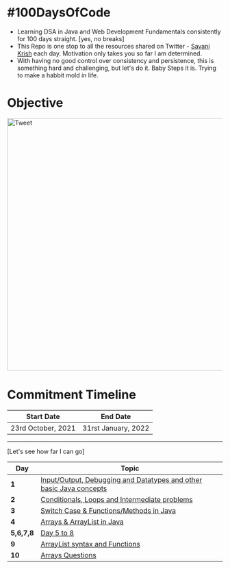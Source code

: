# #100DaysOfCode

- Learning DSA in Java and Web Development Fundamentals consistently for 100 days straight. [yes, no breaks]
- This Repo is one stop to all the resources shared on Twitter - [Savani Krish](https://twitter.com/savani_krrish) each day. Motivation only takes you so far I am determined.
- With having no good control over consistency and persistence, this is something hard and challenging, but let's do it. Baby Steps it is. Trying to make a habbit mold in life.

# Objective

<img width="590" alt="Tweet" src="https://user-images.githubusercontent.com/74283604/135795369-646ea920-ec9a-48cb-ab3c-94e68fdf7359.png">


# Commitment Timeline 


| Start Date  | End Date    |
| ----------- | ----------- |
| 23rd October, 2021 | 31rst January, 2022 |

---
[Let's see how far I can go]

Day | Topic
--- | ---
**1** |  [Input/Output, Debugging and Datatypes and other basic Java concepts](/Days/Day1.md)
**2** |  [Conditionals, Loops and Intermediate problems](/Days/Day2.md)
**3** |  [Switch Case & Functions/Methods in Java](/Days/Day3.md)
**4** |  [Arrays & ArrayList in Java](/Days/Day4.md)
**5,6,7,8** |  [Day 5 to 8](/Days/Day5to8.md)
**9** |  [ArrayList syntax and Functions](/Days/Day9.md)
**10** |  [Arrays Questions](/Days/Day10.md)



